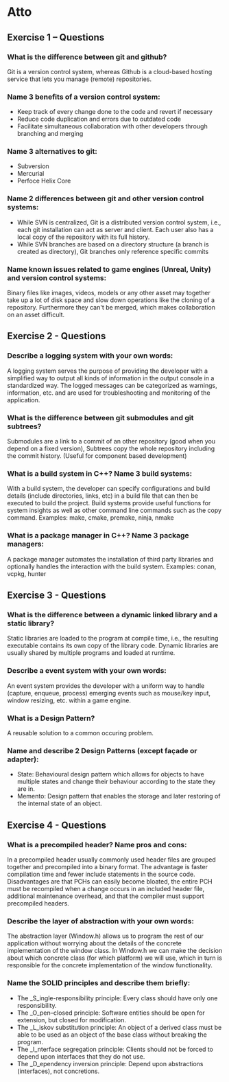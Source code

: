 # Atto
## Exercise 1 – Questions
### What is the difference between git and github?
Git is a version control system, whereas Github is a cloud-based hosting service that lets you manage (remote) repositories.
### Name 3 benefits of a version control system:
- Keep track of every change done to the code and revert if necessary
- Reduce code duplication and errors due to outdated code
- Facilitate simultaneous collaboration with other developers through branching and merging
### Name 3 alternatives to git:
- Subversion
- Mercurial
- Perfoce Helix Core
### Name 2 differences between git and other version control systems:
- While SVN is centralized, Git is a distributed version control system, i.e., each git installation can act as server and client. Each user also has a local copy of the repository with its full history.
- While SVN branches are based on a directory structure (a branch is created as directory), Git branches only reference specific commits
### Name known issues related to game engines (Unreal, Unity) and version control systems:
Binary files like images, videos, models or any other asset may together take up a lot of disk space and slow down operations like the cloning of a repository. Furthermore they can't be merged, which makes collaboration on an asset difficult.

## Exercise 2 - Questions
### Describe a logging system with your own words:
A logging system serves the purpose of providing the developer with a simplified way to output all kinds of information in the output console in a standardized way. The logged messages can be categorized as warnings, information, etc. and are used for troubleshooting and monitoring of the application.
### What is the difference between git submodules and git subtrees?
Submodules are a link to a commit of an other repository (good when you depend on a fixed version),
Subtrees copy the whole repository including the commit history. (Useful for component based development)
### What is a build system in C++? Name 3 build systems:
With a build system, the developer can specify configurations and build details (include directories, links, etc) in a build file that can then be executed to build the project. Build systems provide useful functions for system insights as well as other command line commands such as the copy command.
Examples: make, cmake, premake, ninja, nmake
### What is a package manager in C++? Name 3 package managers:
A package manager automates the installation of third party libraries and optionally handles the interaction with the build system.
Examples: conan, vcpkg, hunter

## Exercise 3 - Questions
### What is the difference between a dynamic linked library and a static library?
Static libraries are loaded to the program at compile time, i.e., the resulting executable contains its own copy of the library code. Dynamic libraries are usually shared by multiple programs and loaded at runtime.
### Describe a event system with your own words:
An event system provides the developer with a uniform way to handle (capture, enqueue, process) emerging events such as mouse/key input, window resizing, etc. within a game engine.
### What is a Design Pattern?
A reusable solution to a common occuring problem.
### Name and describe 2 Design Patterns (except façade or adapter):
- State: Behavioural design pattern which allows for objects to have multiple states and change their behaviour according to the state they are in.
- Memento: Design pattern that enables the storage and later restoring of the internal state of an object.

## Exercise 4 - Questions
### What is a precompiled header? Name pros and cons:
In a precompiled header usually commonly used header files are grouped together and precompiled into a binary format. The advantage is faster compilation time and fewer include statements in the source code. Disadvantages are that PCHs can easily become bloated, the entire PCH must be recompiled when a change occurs in an included header file, additional maintenance overhead, and that the compiler must support precompiled headers.
### Describe the layer of abstraction with your own words:
The abstraction layer (Window.h) allows us to program the rest of our application without worrying about the details of the concrete implementation of the window class. In Window.h we can make the decision about which concrete class (for which platform) we will use, which in turn is responsible for the concrete implementation of the window functionality.
### Name the SOLID principles and describe them briefly:
- The _S_ingle-responsibility principle: Every class should have only one responsibility.
- The _O_pen–closed principle: Software entities should be open for extension, but closed for modification.
- The _L_iskov substitution principle: An object of a derived class must be able to be used as an object of the base class without breaking the program.
- The _I_nterface segregation principle: Clients should not be forced to depend upon interfaces that they do not use.
- The _D_ependency inversion principle: Depend upon abstractions (interfaces), not concretions.
